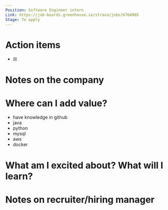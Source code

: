 ```yaml
---
Position: Software Engineer intern
Link: https://job-boards.greenhouse.io/strava/jobs/6764965
Stage: To apply
---
```

# Action items

- [x]

# Notes on the company

  

# Where can I add value?

- have knowledge in github
- java
- python
- mysql
- aws
- docker

  

# What am I excited about? What will I learn?

  

# Notes on recruiter/hiring manager